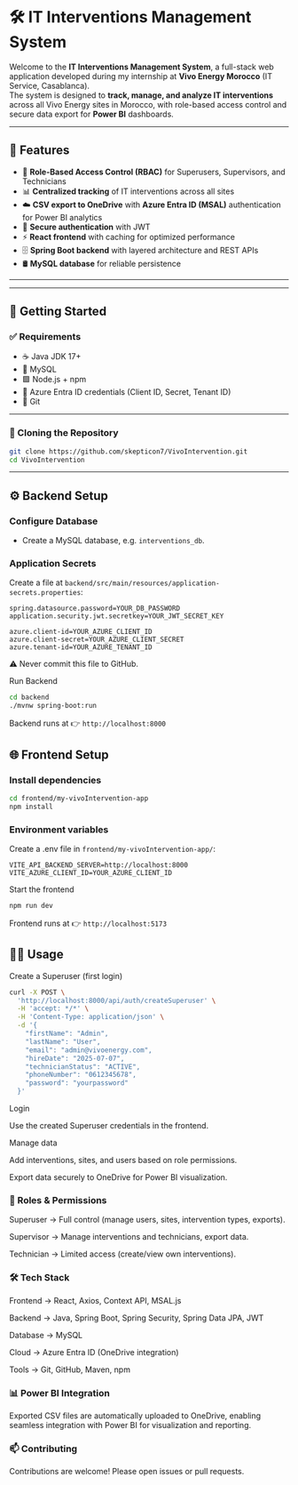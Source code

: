 # 🛠️ IT Interventions Management System

Welcome to the **IT Interventions Management System**, a full-stack web application developed during my internship at **Vivo Energy Morocco** (IT Service, Casablanca).  
The system is designed to **track, manage, and analyze IT interventions** across all Vivo Energy sites in Morocco, with role-based access control and secure data export for **Power BI** dashboards.

---

## 🌟 Features

- 🔑 **Role-Based Access Control (RBAC)** for Superusers, Supervisors, and Technicians
- 📊 **Centralized tracking** of IT interventions across all sites
- ☁️ **CSV export to OneDrive** with **Azure Entra ID (MSAL)** authentication for Power BI analytics
- 🔐 **Secure authentication** with JWT
- ⚡ **React frontend** with caching for optimized performance
- 🗄️ **Spring Boot backend** with layered architecture and REST APIs
- 🛢️ **MySQL database** for reliable persistence

---


---

## 🚀 Getting Started

### ✅ Requirements

- ☕ Java JDK 17+
- 🐬 MySQL
- 🟩 Node.js + npm
- 🔑 Azure Entra ID credentials (Client ID, Secret, Tenant ID)
- 🐙 Git

---

### 📂 Cloning the Repository

```bash
git clone https://github.com/skepticon7/VivoIntervention.git
cd VivoIntervention
```


---

## ⚙️ Backend Setup

### Configure Database
- Create a MySQL database, e.g. `interventions_db`.

### Application Secrets
Create a file at `backend/src/main/resources/application-secrets.properties`:

```properties
spring.datasource.password=YOUR_DB_PASSWORD
application.security.jwt.secretkey=YOUR_JWT_SECRET_KEY

azure.client-id=YOUR_AZURE_CLIENT_ID
azure.client-secret=YOUR_AZURE_CLIENT_SECRET
azure.tenant-id=YOUR_AZURE_TENANT_ID
``` 
⚠️ Never commit this file to GitHub.

Run Backend
```bash
cd backend
./mvnw spring-boot:run
```
Backend runs at 👉 `http://localhost:8000`

## 🌐 Frontend Setup
### Install dependencies
```bash
cd frontend/my-vivoIntervention-app
npm install
```
### Environment variables

Create a .env file in `frontend/my-vivoIntervention-app/`:

```properties
VITE_API_BACKEND_SERVER=http://localhost:8000
VITE_AZURE_CLIENT_ID=YOUR_AZURE_CLIENT_ID
```

Start the frontend
```bash
npm run dev
```

Frontend runs at 👉 `http://localhost:5173`

## 🧑‍💻 Usage

Create a Superuser (first login)
```bash
curl -X POST \
  'http://localhost:8000/api/auth/createSuperuser' \
  -H 'accept: */*' \
  -H 'Content-Type: application/json' \
  -d '{
    "firstName": "Admin",
    "lastName": "User",
    "email": "admin@vivoenergy.com",
    "hireDate": "2025-07-07",
    "technicianStatus": "ACTIVE",
    "phoneNumber": "0612345678",
    "password": "yourpassword"
  }'
```

Login

Use the created Superuser credentials in the frontend.

Manage data

Add interventions, sites, and users based on role permissions.

Export data securely to OneDrive for Power BI visualization.

### 🔐 Roles & Permissions

Superuser → Full control (manage users, sites, intervention types, exports).

Supervisor → Manage interventions and technicians, export data.

Technician → Limited access (create/view own interventions).

### 🛠️ Tech Stack

Frontend → React, Axios, Context API, MSAL.js

Backend → Java, Spring Boot, Spring Security, Spring Data JPA, JWT

Database → MySQL

Cloud → Azure Entra ID (OneDrive integration)

Tools → Git, GitHub, Maven, npm

### 📊 Power BI Integration

Exported CSV files are automatically uploaded to OneDrive, enabling seamless integration with Power BI for visualization and reporting.

### 📫 Contributing

Contributions are welcome! Please open issues or pull requests.

